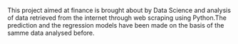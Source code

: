 This project aimed at finance is brought about by Data Science and analysis of data retrieved from the internet through web scraping using Python.The prediction and the regression models have been made on the basis of the samme data analysed before. 
